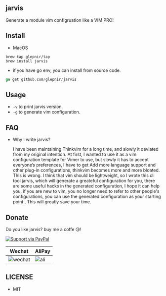 ## jarvis

Generate a module vim configruation like a VIM PRO!

## Install

- MacOS

```console
brew tap glepnir/tap
brew install jarvis
```

- if you have go env, you can install from source code.

```go
go get github.com/glepnir/jarvis
```

## Usage

- `-v` to print jarvis version.
- `-g` to generate vim configuration.

## FAQ

- Why I write jarvis?

  I have been maintaining Thinkvim for a long time, and slowly it deviated from my original intention. At first, I wanted to use it as a vim configuration template for Vimer to use, but slowly it has to accept everyone’s preferences, I have to get Add more language support and other plug-in configurations, thinkvim becomes more and more bloated. This is wrong. I think that vim should be lightweight, so I wrote this cli tool jarvis, which will generate a greateful configuration for you, there are some useful hacks in the generated configuration, I hope it can help you, if you are new to vim, you no longer need to refer to other people's configurations, you can use the generated configuration as your starting point , This will greatly save your time.

## Donate

Do you like jarvis? buy me a coffe 😘!

[![Support via PayPal](https://cdn.rawgit.com/twolfson/paypal-github-button/1.0.0/dist/button.svg)](https://www.paypal.me/bobbyhub)

| Wechat                                                                                                          | AliPay                                                                                                       |
| --------------------------------------------------------------------------------------------------------------- | ------------------------------------------------------------------------------------------------------------ |
| ![wechat](https://user-images.githubusercontent.com/41671631/84404718-c8312a00-ac39-11ea-90d7-ee679fbb3705.png) | ![ali](https://user-images.githubusercontent.com/41671631/84403276-1a714b80-ac38-11ea-8607-8492df84e516.png) |

## LICENSE

- MIT
